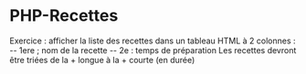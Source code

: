 # PHP-Recettes

Exercice : afficher la liste des recettes dans un tableau HTML à 2 colonnes : 
-- 1ere ; nom de la recette
-- 2e : temps de préparation
Les recettes devront être triées de la + longue à la + courte (en durée)
